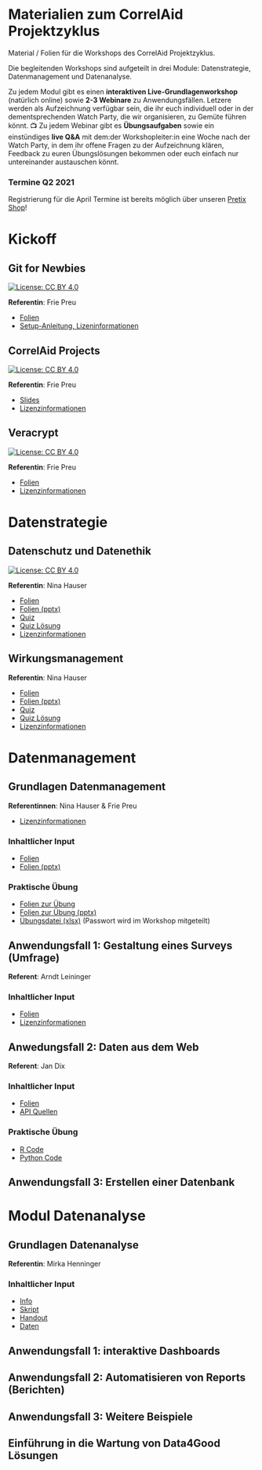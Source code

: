 # Materialien zum CorrelAid Projektzyklus
Material / Folien für die Workshops des CorrelAid Projektzyklus.

Die begleitenden Workshops sind aufgeteilt in drei Module: Datenstrategie, Datenmanagement und Datenanalyse.

Zu jedem Modul gibt es einen **interaktiven Live-Grundlagenworkshop** (natürlich online) sowie **2-3 Webinare** zu Anwendungsfällen. Letzere werden als Aufzeichnung verfügbar sein, die ihr euch individuell oder in der dementsprechenden Watch Party, die wir organisieren, zu Gemüte führen könnt. :tv:
Zu jedem Webinar gibt es **Übungsaufgaben** sowie ein einstündiges **live Q&A** mit dem:der Workshopleiter:in eine Woche nach der Watch Party, in dem ihr offene Fragen zu der Aufzeichnung klären, Feedback zu euren Übungslösungen bekommen oder euch einfach nur untereinander austauschen könnt.

### Termine Q2 2021
Registrierung für die April Termine ist bereits möglich über unseren [Pretix Shop](https://pretix.eu/correlaid/projektzyklus-21q2/)!

# Kickoff 
## Git for Newbies
 [![License: CC BY 4.0](https://img.shields.io/badge/License-CC%20BY%204.0-lightgrey.svg)](https://creativecommons.org/licenses/by/4.0/)

**Referentin**: Frie Preu

- [Folien](https://projektzyklus.correlaid.org/00_kickoff-git-for-newbies/slides.html)
- [Setup-Anleitung, Lizeninformationen](https://projektzyklus.correlaid.org/00_kickoff-git-for-newbies)

## CorrelAid Projects

[![License: CC BY 4.0](https://img.shields.io/badge/License-CC%20BY%204.0-lightgrey.svg)](https://creativecommons.org/licenses/by/4.0/)

**Referentin**: Frie Preu

- [Slides](https://projektzyklus.correlaid.org/01_kickoff-correlaid-projects/correlaid-projects.pdf)
- [Lizenzinformationen](https://projektzyklus.correlaid.org/01_kickoff-correlaid-projects/)


## Veracrypt
[![License: CC BY 4.0](https://img.shields.io/badge/License-CC%20BY%204.0-lightgrey.svg)](https://creativecommons.org/licenses/by/4.0/)

**Referentin**: Frie Preu


- [Folien](https://projektzyklus.correlaid.org/00_kickoff-datensicherheit-veracrypt/intro_veracrypt_slides.html)
- [Lizenzinformationen](https://projektzyklus.correlaid.org/00_kickoff-datensicherheit-veracrypt/)

# Datenstrategie
## Datenschutz und Datenethik
[![License: CC BY 4.0](https://img.shields.io/badge/License-CC%20BY%204.0-lightgrey.svg)](https://creativecommons.org/licenses/by/4.0/)

**Referentin**: Nina Hauser

- [Folien](https://projektzyklus.correlaid.org/03_strategie-datenschutz-datenethik/datenschutz_und_datenethik.pdf)
- [Folien (pptx)](https://projektzyklus.correlaid.org/03_strategie-datenschutz-datenethik/datenschutz_und_datenethik.pptx)
- [Quiz](https://projektzyklus.correlaid.org/03_strategie-datenschutz-datenethik/datenschutz_und_datenethik_quiz.pdf)
- [Quiz Lösung](https://projektzyklus.correlaid.org/03_strategie-datenschutz-datenethik/datenschutz_und_datenethik_quiz.pdf)
- [Lizenzinformationen](https://projektzyklus.correlaid.org/03_strategie-datenschutz-datenethik/)


## Wirkungsmanagement
**Referentin**: Nina Hauser

- [Folien](https://projektzyklus.correlaid.org/04_strategie-wirkungsmanagement/wirkungsmanagement.pdf)
- [Folien (pptx)](https://projektzyklus.correlaid.org/04_strategie-wirkungsmanagement/wirkungsmanagement.pptx)
- [Quiz](https://projektzyklus.correlaid.org/04_strategie-wirkungsmanagement/wirkungsmanagement_quiz.docx)
- [Quiz Lösung](https://projektzyklus.correlaid.org/04_strategie-wirkungsmanagement/wirkungsmanagement_quiz.docx)
- [Lizenzinformationen](https://projektzyklus.correlaid.org/04_strategie-wirkungsmanagement/)

# Datenmanagement 
## Grundlagen Datenmanagement 
**Referentinnen**: Nina Hauser & Frie Preu

- [Lizenzinformationen](https://projektzyklus.correlaid.org/05_grundlagen-datenmanagement/)

### Inhaltlicher Input
- [Folien](https://projektzyklus.correlaid.org/05_grundlagen-datenmanagement/grundlagen_datenmanagement.pdf)
- [Folien (pptx)](https://projektzyklus.correlaid.org/05_grundlagen-datenmanagement/grundlagen_datenmanagement.pptx)

### Praktische Übung
- [Folien zur Übung](https://projektzyklus.correlaid.org/05_grundlagen-datenmanagement/grundlagen_datenmanagement_uebung_excel.pdf)
- [Folien zur Übung (pptx)](https://projektzyklus.correlaid.org/05_grundlagen-datenmanagement/grundlagen_datenmanagement_uebung_excel.pptx)
- [Übungsdatei (xlsx)](https://projektzyklus.correlaid.org/05_grundlagen-datenmanagement/grundlagen_datenmanagement_uebung_excel.xlsx) (Passwort wird im Workshop mitgeteilt)




## Anwendungsfall 1: Gestaltung eines Surveys (Umfrage) 

**Referent**: Arndt Leininger

### Inhaltlicher Input

- [Folien](https://projektzyklus.correlaid.org/06_datenmanagement-surveys/slides.html)
- [Lizenzinformationen](https://github.com/CorrelAid/projektzyklus-workshops/tree/main/06_datenmanagement-surveys)

## Anwedungsfall 2: Daten aus dem Web
**Referent**: Jan Dix

### Inhaltlicher Input
- [Folien](https://projektzyklus.correlaid.org/07_datenmanagement-webdaten/2021-05-09_Datenzugriff_im_WWW.pdf)
- [API Quellen](https://projektzyklus.correlaid.org/07_datenmanagement-webdaten/api-list.md)

### Praktische Übung
- [R Code](https://github.com/jandix/datenzugriff-im-www/tree/master/r)
- [Python Code](https://github.com/jandix/datenzugriff-im-www/tree/master/python)

## Anwendungsfall 3: Erstellen einer Datenbank 
# Modul Datenanalyse
## Grundlagen Datenanalyse 

**Referentin**: Mirka Henninger

### Inhaltlicher Input

- [Info](https://projektzyklus.correlaid.org/09_datenanalyse-grundlagen/Install_R.pdf)
- [Skript](https://projektzyklus.correlaid.org/09_datenanalyse-grundlagen/Skript_RWorkshop.R)
- [Handout](https://projektzyklus.correlaid.org/09_datenanalyse-grundlagen/Handout_RWorkshop.pdf)
- [Daten](https://projektzyklus.correlaid.org/09_datenanalyse-grundlagen/student_pisa.rda)

## Anwendungsfall 1: interaktive Dashboards 
## Anwendungsfall 2: Automatisieren von Reports (Berichten)

## Anwendungsfall 3: Weitere Beispiele 


## Einführung in die Wartung von Data4Good Lösungen 

